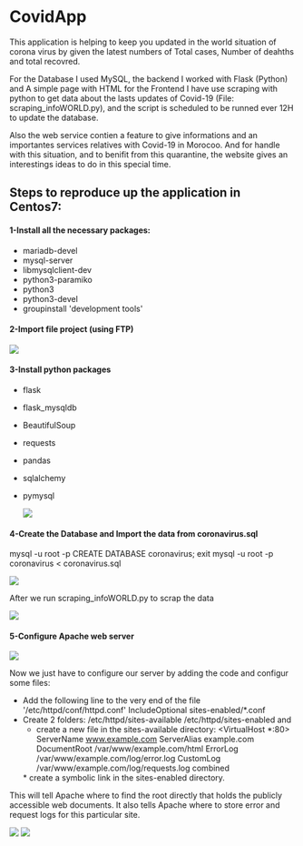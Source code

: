 # CovidApp
This application is helping to keep you updated in the world situation of corona virus by given the latest numbers of Total cases, Number of deahths and total recovred. 

For the Database I used MySQL, the backend I worked with Flask (Python) and A simple page with HTML for the Frontend 
I have use scraping with python to get data about the lasts updates of Covid-19 (File: scraping_infoWORLD.py), and the script is scheduled to be runned ever 12H to update the database.

Also the web service contien a feature to give informations and an importantes services relatives with Covid-19 in Morocoo.
And for handle with this situation, and to benifit from this quarantine, the website gives an interestings ideas to do in this special time.

## Steps to reproduce up the application in Centos7:

#### 1-Install all the necessary packages:
  * mariadb-devel
  * mysql-server
  * libmysqlclient-dev
  * python3-paramiko
  * python3 
  * python3-devel
  * groupinstall 'development tools'
  
#### 2-Import file project (using FTP)  

![](images/1.jpg)
 
 #### 3-Install python packages
 * flask
 * flask_mysqldb
 * BeautifulSoup
 * requests
 * pandas
 * sqlalchemy
 * pymysql
 
   ![](images/3.jpg)
   
 #### 4-Create the Database and Import the data from coronavirus.sql 
  mysql -u root -p
  CREATE DATABASE coronavirus;
  exit
  mysql -u root -p coronavirus < coronavirus.sql
  
  ![](images/2.jpg)
  
  After we run scraping_infoWORLD.py to scrap the data
  
  ![](images/4.jpg)
  
 #### 5-Configure Apache web server
 ![](images/5.jpg)
 
 Now we just have to configure our server by adding the code and configur some files:
  - Add the following line to the very end of the file '/etc/httpd/conf/httpd.conf' 
    IncludeOptional sites-enabled/*.conf
  - Create 2 folders: /etc/httpd/sites-available /etc/httpd/sites-enabled and 
      * create a new file in the sites-available directory: 
        <VirtualHost *:80>
            ServerName www.example.com
            ServerAlias example.com
            DocumentRoot /var/www/example.com/html
            ErrorLog /var/www/example.com/log/error.log
            CustomLog /var/www/example.com/log/requests.log combined
       </VirtualHost>
      * create a symbolic link in the sites-enabled directory.
      
This will tell Apache where to find the root directly that holds the publicly accessible web documents. It also tells Apache where   to store error and request logs for this particular site. 

  ![](images/6.jpg)  ![](images/7.jpg)
